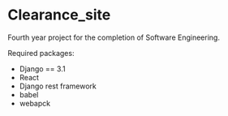 # Clearance_site
Fourth year project for the completion of Software Engineering.

Required packages:
<ul>
  <li>Django == 3.1 </li>
  <li>React </li>
  <li>Django rest framework </li>
  <li>babel </li>
  <li> webapck </li>
</ul>
